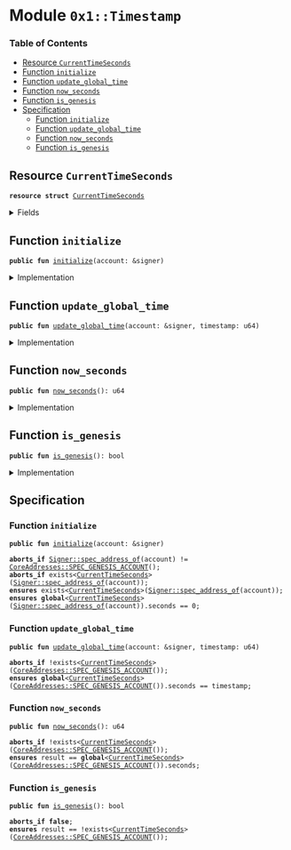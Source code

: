 
<a name="0x1_Timestamp"></a>

# Module `0x1::Timestamp`

### Table of Contents

-  [Resource `CurrentTimeSeconds`](#0x1_Timestamp_CurrentTimeSeconds)
-  [Function `initialize`](#0x1_Timestamp_initialize)
-  [Function `update_global_time`](#0x1_Timestamp_update_global_time)
-  [Function `now_seconds`](#0x1_Timestamp_now_seconds)
-  [Function `is_genesis`](#0x1_Timestamp_is_genesis)
-  [Specification](#0x1_Timestamp_Specification)
    -  [Function `initialize`](#0x1_Timestamp_Specification_initialize)
    -  [Function `update_global_time`](#0x1_Timestamp_Specification_update_global_time)
    -  [Function `now_seconds`](#0x1_Timestamp_Specification_now_seconds)
    -  [Function `is_genesis`](#0x1_Timestamp_Specification_is_genesis)



<a name="0x1_Timestamp_CurrentTimeSeconds"></a>

## Resource `CurrentTimeSeconds`



<pre><code><b>resource</b> <b>struct</b> <a href="#0x1_Timestamp_CurrentTimeSeconds">CurrentTimeSeconds</a>
</code></pre>



<details>
<summary>Fields</summary>


<dl>
<dt>

<code>seconds: u64</code>
</dt>
<dd>

</dd>
</dl>


</details>

<a name="0x1_Timestamp_initialize"></a>

## Function `initialize`



<pre><code><b>public</b> <b>fun</b> <a href="#0x1_Timestamp_initialize">initialize</a>(account: &signer)
</code></pre>



<details>
<summary>Implementation</summary>


<pre><code><b>public</b> <b>fun</b> <a href="#0x1_Timestamp_initialize">initialize</a>(account: &signer) {
    // Only callable by the <a href="Genesis.md#0x1_Genesis">Genesis</a> address
    <b>assert</b>(<a href="Signer.md#0x1_Signer_address_of">Signer::address_of</a>(account) == <a href="CoreAddresses.md#0x1_CoreAddresses_GENESIS_ACCOUNT">CoreAddresses::GENESIS_ACCOUNT</a>(), 1);
    // TODO: Pass the initialized value be passed in <b>to</b> genesis?
    <b>let</b> timer = <a href="#0x1_Timestamp_CurrentTimeSeconds">CurrentTimeSeconds</a> {seconds: 0};
    move_to&lt;<a href="#0x1_Timestamp_CurrentTimeSeconds">CurrentTimeSeconds</a>&gt;(account, timer);
}
</code></pre>



</details>

<a name="0x1_Timestamp_update_global_time"></a>

## Function `update_global_time`



<pre><code><b>public</b> <b>fun</b> <a href="#0x1_Timestamp_update_global_time">update_global_time</a>(account: &signer, timestamp: u64)
</code></pre>



<details>
<summary>Implementation</summary>


<pre><code><b>public</b> <b>fun</b> <a href="#0x1_Timestamp_update_global_time">update_global_time</a>(account: &signer, timestamp: u64) <b>acquires</b> <a href="#0x1_Timestamp_CurrentTimeSeconds">CurrentTimeSeconds</a> {
    <b>assert</b>(<a href="Signer.md#0x1_Signer_address_of">Signer::address_of</a>(account) == <a href="CoreAddresses.md#0x1_CoreAddresses_GENESIS_ACCOUNT">CoreAddresses::GENESIS_ACCOUNT</a>(), 1);
    <b>let</b> global_timer = borrow_global_mut&lt;<a href="#0x1_Timestamp_CurrentTimeSeconds">CurrentTimeSeconds</a>&gt;(<a href="CoreAddresses.md#0x1_CoreAddresses_GENESIS_ACCOUNT">CoreAddresses::GENESIS_ACCOUNT</a>());
    //TODO should support '=' ?
    <b>assert</b>(global_timer.seconds &lt;= timestamp, 5001);
    global_timer.seconds = timestamp;
}
</code></pre>



</details>

<a name="0x1_Timestamp_now_seconds"></a>

## Function `now_seconds`



<pre><code><b>public</b> <b>fun</b> <a href="#0x1_Timestamp_now_seconds">now_seconds</a>(): u64
</code></pre>



<details>
<summary>Implementation</summary>


<pre><code><b>public</b> <b>fun</b> <a href="#0x1_Timestamp_now_seconds">now_seconds</a>(): u64 <b>acquires</b> <a href="#0x1_Timestamp_CurrentTimeSeconds">CurrentTimeSeconds</a> {
    borrow_global&lt;<a href="#0x1_Timestamp_CurrentTimeSeconds">CurrentTimeSeconds</a>&gt;(<a href="CoreAddresses.md#0x1_CoreAddresses_GENESIS_ACCOUNT">CoreAddresses::GENESIS_ACCOUNT</a>()).seconds
}
</code></pre>



</details>

<a name="0x1_Timestamp_is_genesis"></a>

## Function `is_genesis`



<pre><code><b>public</b> <b>fun</b> <a href="#0x1_Timestamp_is_genesis">is_genesis</a>(): bool
</code></pre>



<details>
<summary>Implementation</summary>


<pre><code><b>public</b> <b>fun</b> <a href="#0x1_Timestamp_is_genesis">is_genesis</a>(): bool {
    !exists&lt;<a href="#0x1_Timestamp_CurrentTimeSeconds">CurrentTimeSeconds</a>&gt;(<a href="CoreAddresses.md#0x1_CoreAddresses_GENESIS_ACCOUNT">CoreAddresses::GENESIS_ACCOUNT</a>())
}
</code></pre>



</details>

<a name="0x1_Timestamp_Specification"></a>

## Specification


<a name="0x1_Timestamp_Specification_initialize"></a>

### Function `initialize`


<pre><code><b>public</b> <b>fun</b> <a href="#0x1_Timestamp_initialize">initialize</a>(account: &signer)
</code></pre>




<pre><code><b>aborts_if</b> <a href="Signer.md#0x1_Signer_spec_address_of">Signer::spec_address_of</a>(account) != <a href="CoreAddresses.md#0x1_CoreAddresses_SPEC_GENESIS_ACCOUNT">CoreAddresses::SPEC_GENESIS_ACCOUNT</a>();
<b>aborts_if</b> exists&lt;<a href="#0x1_Timestamp_CurrentTimeSeconds">CurrentTimeSeconds</a>&gt;(<a href="Signer.md#0x1_Signer_spec_address_of">Signer::spec_address_of</a>(account));
<b>ensures</b> exists&lt;<a href="#0x1_Timestamp_CurrentTimeSeconds">CurrentTimeSeconds</a>&gt;(<a href="Signer.md#0x1_Signer_spec_address_of">Signer::spec_address_of</a>(account));
<b>ensures</b> <b>global</b>&lt;<a href="#0x1_Timestamp_CurrentTimeSeconds">CurrentTimeSeconds</a>&gt;(<a href="Signer.md#0x1_Signer_spec_address_of">Signer::spec_address_of</a>(account)).seconds == 0;
</code></pre>



<a name="0x1_Timestamp_Specification_update_global_time"></a>

### Function `update_global_time`


<pre><code><b>public</b> <b>fun</b> <a href="#0x1_Timestamp_update_global_time">update_global_time</a>(account: &signer, timestamp: u64)
</code></pre>




<pre><code><b>aborts_if</b> !exists&lt;<a href="#0x1_Timestamp_CurrentTimeSeconds">CurrentTimeSeconds</a>&gt;(<a href="CoreAddresses.md#0x1_CoreAddresses_SPEC_GENESIS_ACCOUNT">CoreAddresses::SPEC_GENESIS_ACCOUNT</a>());
<b>ensures</b> <b>global</b>&lt;<a href="#0x1_Timestamp_CurrentTimeSeconds">CurrentTimeSeconds</a>&gt;(<a href="CoreAddresses.md#0x1_CoreAddresses_SPEC_GENESIS_ACCOUNT">CoreAddresses::SPEC_GENESIS_ACCOUNT</a>()).seconds == timestamp;
</code></pre>



<a name="0x1_Timestamp_Specification_now_seconds"></a>

### Function `now_seconds`


<pre><code><b>public</b> <b>fun</b> <a href="#0x1_Timestamp_now_seconds">now_seconds</a>(): u64
</code></pre>




<pre><code><b>aborts_if</b> !exists&lt;<a href="#0x1_Timestamp_CurrentTimeSeconds">CurrentTimeSeconds</a>&gt;(<a href="CoreAddresses.md#0x1_CoreAddresses_SPEC_GENESIS_ACCOUNT">CoreAddresses::SPEC_GENESIS_ACCOUNT</a>());
<b>ensures</b> result == <b>global</b>&lt;<a href="#0x1_Timestamp_CurrentTimeSeconds">CurrentTimeSeconds</a>&gt;(<a href="CoreAddresses.md#0x1_CoreAddresses_SPEC_GENESIS_ACCOUNT">CoreAddresses::SPEC_GENESIS_ACCOUNT</a>()).seconds;
</code></pre>



<a name="0x1_Timestamp_Specification_is_genesis"></a>

### Function `is_genesis`


<pre><code><b>public</b> <b>fun</b> <a href="#0x1_Timestamp_is_genesis">is_genesis</a>(): bool
</code></pre>




<pre><code><b>aborts_if</b> <b>false</b>;
<b>ensures</b> result == !exists&lt;<a href="#0x1_Timestamp_CurrentTimeSeconds">CurrentTimeSeconds</a>&gt;(<a href="CoreAddresses.md#0x1_CoreAddresses_SPEC_GENESIS_ACCOUNT">CoreAddresses::SPEC_GENESIS_ACCOUNT</a>());
</code></pre>
